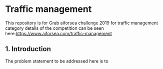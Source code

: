 # Traffic management
This repository is for Grab aiforsea challenge 2019 for traffic management category
details of the competition can be seen here:https://www.aiforsea.com/traffic-management

## 1. Introduction
The problem statement to be addressed here is to
